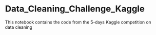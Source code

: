 # Data_Cleaning_Challenge_Kaggle
This notebook contains the code from the 5-days Kaggle competition on data cleaning 
